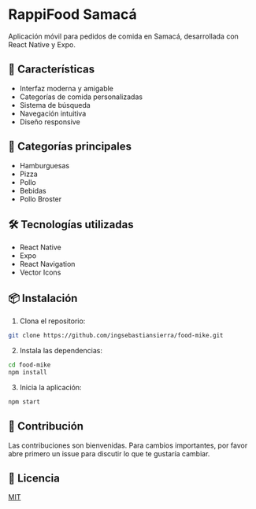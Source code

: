# RappiFood Samacá

Aplicación móvil para pedidos de comida en Samacá, desarrollada con React Native y Expo.

## 🚀 Características

- Interfaz moderna y amigable
- Categorías de comida personalizadas
- Sistema de búsqueda
- Navegación intuitiva
- Diseño responsive

## 📱 Categorías principales

- Hamburguesas
- Pizza
- Pollo
- Bebidas
- Pollo Broster

## 🛠️ Tecnologías utilizadas

- React Native
- Expo
- React Navigation
- Vector Icons

## 📦 Instalación

1. Clona el repositorio:
```bash
git clone https://github.com/ingsebastiansierra/food-mike.git
```

2. Instala las dependencias:
```bash
cd food-mike
npm install
```

3. Inicia la aplicación:
```bash
npm start
```

## 🤝 Contribución

Las contribuciones son bienvenidas. Para cambios importantes, por favor abre primero un issue para discutir lo que te gustaría cambiar.

## 📄 Licencia

[MIT](https://choosealicense.com/licenses/mit/) 